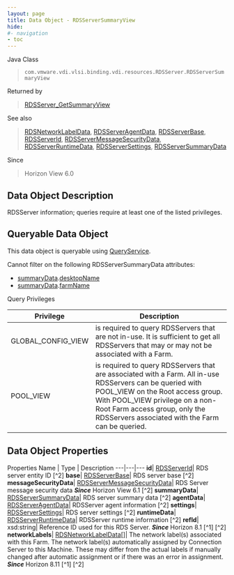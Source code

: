 ```yaml
---
layout: page
title: Data Object - RDSServerSummaryView
hide:
#- navigation
- toc
---
```






Java Class
> `com.vmware.vdi.vlsi.binding.vdi.resources.RDSServer.RDSServerSummaryView`

Returned by
> [RDSServer_GetSummaryView](vdi.resources.RDSServer.md#getSummaryView)

See also
> [RDSNetworkLabelData](vdi.resources.RDSServer.NetworkLabelData.md), [RDSServerAgentData](vdi.resources.RDSServer.RDSServerAgentData.md), [RDSServerBase](vdi.resources.RDSServer.RDSServerBase.md), [RDSServerId](vdi.entity.RDSServerId.md), [RDSServerMessageSecurityData](vdi.resources.RDSServer.RDSServerMessageSecurityData.md), [RDSServerRuntimeData](vdi.resources.RDSServer.RDSServerRuntimeData.md), [RDSServerSettings](vdi.resources.RDSServer.RDSServerSettings.md), [RDSServerSummaryData](vdi.resources.RDSServer.RDSServerSummaryData.md)

Since
> Horizon View 6.0


## Data Object Description

RDSServer information; queries require at least one of the listed privileges.

##  Queryable Data Object

This data object is queryable using [QueryService](vdi.query.QueryService.md "QueryService").

Cannot filter on the following RDSServerSummaryData attributes:

* [summaryData](vdi.resources.RDSServer.RDSServerSummaryView.md#summaryData).[desktopName](vdi.resources.RDSServer.RDSServerSummaryData.md#desktopName)
* [summaryData](vdi.resources.RDSServer.RDSServerSummaryView.md#summaryData).[farmName](vdi.resources.RDSServer.RDSServerSummaryData.md#farmName)



Query Privileges

Privilege |  Description
---|---
GLOBAL_CONFIG_VIEW|  is required to query RDSServers that are not in-use. It is sufficient to get all RDSServers that may or may not be associated with a Farm.
POOL_VIEW|  is required to query RDSServers that are associated with a Farm. All in-use RDSServers can be queried with POOL_VIEW on the Root access group. With POOL_VIEW privilege on a non-Root Farm access group, only the RDSServers associated with the Farm can be queried.



## Data Object Properties
Properties
Name |  Type |  Description
---|---|---
**id**| [RDSServerId](vdi.entity.RDSServerId.md)|  RDS server entity ID [^2]
**base**| [RDSServerBase](vdi.resources.RDSServer.RDSServerBase.md)|  RDS server base [^2]
**messageSecurityData**| [RDSServerMessageSecurityData](vdi.resources.RDSServer.RDSServerMessageSecurityData.md)|  RDS Server message security data  **_Since_** Horizon View 6.1 [^2]
**summaryData**| [RDSServerSummaryData](vdi.resources.RDSServer.RDSServerSummaryData.md)|  RDS server summary data [^2]
**agentData**| [RDSServerAgentData](vdi.resources.RDSServer.RDSServerAgentData.md)|  RDSServer agent information [^2]
**settings**| [RDSServerSettings](vdi.resources.RDSServer.RDSServerSettings.md)|  RDS server settings [^2]
**runtimeData**| [RDSServerRuntimeData](vdi.resources.RDSServer.RDSServerRuntimeData.md)|  RDSServer runtime information [^2]
**refId**|  xsd:string|  Reference ID used for this RDS Server.  **_Since_** Horizon 8.1 [^1] [^2]
**networkLabels**| [RDSNetworkLabelData[]](vdi.resources.RDSServer.NetworkLabelData.md)|  The network label(s) associated with this Farm. The network label(s) automatically assigned by Connection Server to this Machine. These may differ from the actual labels if manually changed after automatic assignment or if there was an error in assignment.  **_Since_** Horizon 8.11 [^1] [^2]
 


 
